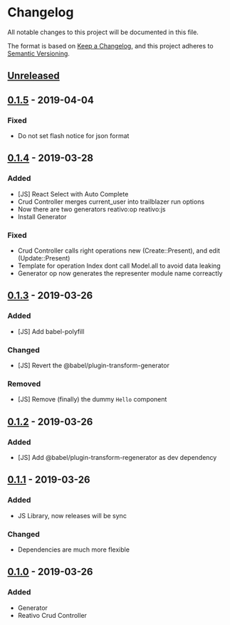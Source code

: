 # Changelog
All notable changes to this project will be documented in this file.

The format is based on [Keep a Changelog](https://keepachangelog.com/en/1.0.0/),
and this project adheres to [Semantic Versioning](https://semver.org/spec/v2.0.0.html).

## [Unreleased]

## [0.1.5] - 2019-04-04
### Fixed
- Do not set flash notice for json format

## [0.1.4] - 2019-03-28
### Added
- [JS] React Select with Auto Complete
- Crud Controller merges current_user into trailblazer run options
- Now there are two generators reativo:op reativo:js
- Install Generator

### Fixed
- Crud Controller calls right operations new (Create::Present), and edit (Update::Present)
- Template for operation Index dont call Model.all to avoid data leaking
- Generator op now generates the representer module name correactly

## [0.1.3] - 2019-03-26
### Added
- [JS] Add babel-polyfill

### Changed
- [JS] Revert the @babel/plugin-transform-generator

### Removed
- [JS] Remove (finally) the dummy `Hello` component

## [0.1.2] - 2019-03-26
### Added
- [JS] Add @babel/plugin-transform-regenerator as dev dependency

## [0.1.1] - 2019-03-26
### Added
- JS Library, now releases will be sync

### Changed 
- Dependencies are much more flexible

## [0.1.0] - 2019-03-26
### Added
- Generator
- Reativo Crud Controller

[Unreleased]: https://github.com/fernandes/reativo/compare/v0.1.5...HEAD
[0.1.5]: https://github.com/fernandes/reativo/compare/v0.1.4...v0.1.5
[0.1.4]: https://github.com/fernandes/reativo/compare/v0.1.3...v0.1.4
[0.1.3]: https://github.com/fernandes/reativo/compare/v0.1.2...v0.1.3
[0.1.2]: https://github.com/fernandes/reativo/compare/v0.1.1...v0.1.2
[0.1.1]: https://github.com/fernandes/reativo/compare/v0.1.0...v0.1.1
[0.1.0]: https://github.com/fernandes/reativo/releases/tag/v0.1.1
